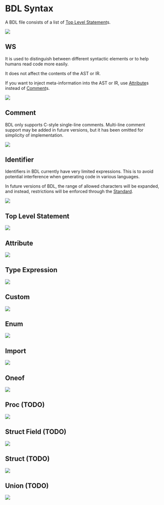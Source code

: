 # BDL Syntax

A BDL file consists of a list of [Top Level Statement](#top-level-statement)s.

![](./syntax-diagrams/out/bdl.svg)

## WS

It is used to distinguish between different syntactic elements or to help humans read code more easily.

It does not affect the contents of the AST or IR.

If you want to inject meta-information into the AST or IR, use [Attribute](#attribute)s instead of [Comment](#comment)s.

![](./syntax-diagrams/out/ws.svg)

## Comment

BDL only supports C-style single-line comments.
Multi-line comment support may be added in future versions, but it has been omitted for simplicity of implementation.

![](./syntax-diagrams/out/comment.svg)

## Identifier

Identifiers in BDL currently have very limited expressions.
This is to avoid potential interference when generating code in various languages.

In future versions of BDL, the range of allowed characters will be expanded, and instead, restrictions will be enforced through the [Standard](./TODO).

![](./syntax-diagrams/out/identifier.svg)

## Top Level Statement

![](./syntax-diagrams/out/top-level-statement.svg)

## Attribute

![](./syntax-diagrams/out/attribute.svg)

## Type Expression

![](./syntax-diagrams/out/type-expression.svg)

## Custom

![](./syntax-diagrams/out/custom.svg)

## Enum

![](./syntax-diagrams/out/enum.svg)

## Import

![](./syntax-diagrams/out/import.svg)

## Oneof

![](./syntax-diagrams/out/oneof.svg)

## Proc (TODO)

![](./syntax-diagrams/out/proc.svg)

## Struct Field (TODO)

![](./syntax-diagrams/out/struct-field.svg)

## Struct (TODO)

![](./syntax-diagrams/out/struct.svg)

## Union (TODO)

![](./syntax-diagrams/out/union.svg)
